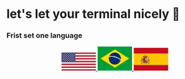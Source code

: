 # let's let your terminal nicely 🐧

### Frist set one language

<div align="center" id="flags"> 
<a href="language/EN.md">
<img width="80" heigth="80" src="imgs/USA.jpeg">
</a>
<a href="language/BR.md">
<img width="80" heigth="80" src="imgs/Brasil.jpeg">
</a>
<a href="language/ES.md">
<img width="80" heigth="80" src="imgs/Spain.jpeg">
</a>
</div>
